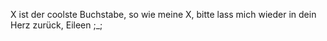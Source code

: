 X ist der coolste Buchstabe, so wie meine X, bitte lass mich wieder in dein Herz zurück, Eileen ;_;
